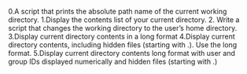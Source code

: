 0.A script that prints the absolute path name of the current working directory.
1.Display the contents list of your current directory.
2. Write a script that changes the working directory to the user’s home directory.
3.Display current directory contents in a long format
4.Display current directory contents, including hidden files (starting with .). Use the long format.
5.Display current directory contents long format with user and group IDs displayed numerically and hidden files (starting with .)
